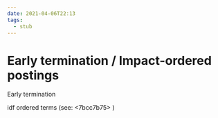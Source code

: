 ```yaml
---
date: 2021-04-06T22:13
tags: 
  - stub
---
```


# Early termination / Impact-ordered postings

Early termination

idf ordered terms (see: <7bcc7b75> )

